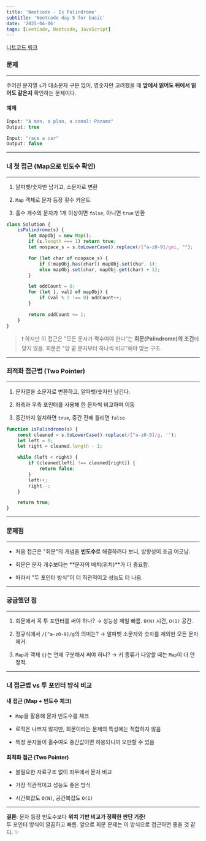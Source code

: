 ```yaml
---
title: 'Neetcode - Is Palindrome'
subtitle: 'Neetcode day 5 for basic'
date: '2025-04-06'
tags: [LeetCode, Neetcode, JavaScript]
---
```


<span class='blogLink'>[니트코드 링크](https://neetcode.io/problems/is-palindrome)</span>

### 문제

----

주어진 문자열 `s`가 대소문자 구분 없이, 영숫자만 고려했을 때 **앞에서 읽어도 뒤에서 읽어도 같은지** 확인하는 문제이다.

#### **예제**

```javascript
Input: "A man, a plan, a canal: Panama"
Output: true

Input: "race a car"
Output: false
```

----

### 내 첫 접근 (Map으로 빈도수 확인)

----

1. 알파벳/숫자만 남기고, 소문자로 변환

2. `Map` 객체로 문자 등장 횟수 카운트

3. 홀수 개수의 문자가 1개 이상이면 `false`, 아니면 `true` 반환

```javascript
class Solution {
    isPalindrome(s) {
        let mapObj = new Map();
        if (s.length === 1) return true;
        let nospace_s = s.toLowerCase().replace(/[^a-z0-9]/gmi, "");

        for (let char of nospace_s) {
            if (!mapObj.has(char)) mapObj.set(char, 1);
            else mapObj.set(char, mapObj.get(char) + 1);
        }

        let oddCount = 0;
        for (let [, val] of mapObj) {
            if (val % 2 !== 0) oddCount++;
        }

        return oddCount <= 1;
    }
}
```

> ❗ 하지만 이 접근은 "모든 문자가 짝수여야 한다"는 **회문(Palindrome)의 조건**에 맞지 않음.
> 회문은 "양 끝 문자부터 하나씩 비교"해야 맞는 구조.

----

### 최적화 접근법 (Two Pointer)

----

1. 문자열을 소문자로 변환하고, 알파벳/숫자만 남긴다.

2. 좌측과 우측 포인터를 사용해 한 문자씩 비교하며 이동

3. 중간까지 일치하면 `true`, 중간 전에 틀리면 `false`

```javascript
function isPalindrome(s) {
    const cleaned = s.toLowerCase().replace(/[^a-z0-9]/g, '');
    let left = 0;
    let right = cleaned.length - 1;

    while (left < right) {
        if (cleaned[left] !== cleaned[right]) {
            return false;
        }
        left++;
        right--;
    }

    return true;
}
```

----

### 문제점

----

- 처음 접근은 "회문"의 개념을 **빈도수**로 해결하려다 보니, 방향성이 조금 어긋남.

- 회문은 문자 개수보다는 **문자의 배치(위치)**가 더 중요함.

- 따라서 "두 포인터 방식"이 더 직관적이고 성능도 더 나음.

----

### 궁금했던 점

----

1. 회문에서 꼭 투 포인터를 써야 하나? → 성능상 제일 빠름. `O(N)` 시간, `O(1)` 공간.

2. 정규식에서 `/[^a-z0-9]/g`의 의미는? → 알파벳 소문자와 숫자를 제외한 모든 문자 제거.

3. `Map`과 객체 `{}`는 언제 구분해서 써야 하나? → 키 종류가 다양할 때는 `Map`이 더 안정적.

----

### 내 접근법 vs 투 포인터 방식 비교

#### **내 접근 (Map + 빈도수 체크)**

- `Map`을 활용해 문자 빈도수를 체크

- 로직은 나쁘지 않지만, 회문이라는 문제의 특성에는 적합하지 않음

- 특정 문자들이 홀수여도 중간값이면 허용되니까 오판할 수 있음

#### **최적화 접근 (Two Pointer)**

- 불필요한 자료구조 없이 좌우에서 문자 비교

- 가장 직관적이고 성능도 좋은 방식

- 시간복잡도 `O(N)`, 공간복잡도 `O(1)`

----

**결론**: 문자 등장 빈도수보다 **위치 기반 비교가 정확한 판단 기준!**  
투 포인터 방식이 깔끔하고 빠름. 앞으로 회문 문제는 이 방식으로 접근하면 좋을 것 같다. ✨
```
